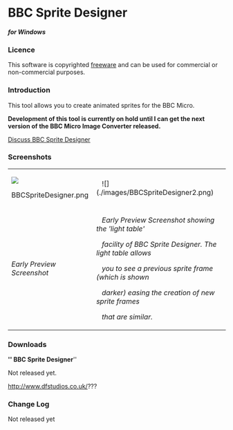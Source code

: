 # BBC Sprite Designer

***for Windows***

### Licence

This software is copyrighted [freeware](http://en.wikipedia.org/wiki/Freeware) and can be used for commercial or non-commercial purposes.

### Introduction

This tool allows you to create animated sprites for the BBC Micro.

**Development of this tool is currently on hold until I can get the next version of the BBC Micro Image Converter released.**

[Discuss BBC Sprite Designer](http://www.retrosoftware.co.uk/forum/viewforum.php?f=25)

### Screenshots

<table>
<tbody>
<tr class="odd">
<td><div class="figure">
![](./images/BBCSpriteDesigner.png)
<p class="caption">BBCSpriteDesigner.png</p>
</div></td>
<td><p>   ![](./images/BBCSpriteDesigner2.png)</p></td>
</tr>
<tr class="even">
<td><p><em>Early Preview Screenshot</em></p></td>
<td><p>   <em>Early Preview Screenshot showing the 'light table'<br />
   facility of BBC Sprite Designer. The light table allows<br />
   you to see a previous sprite frame (which is shown<br />
   darker) easing the creation of new sprite frames<br />
   that are similar.</em></p></td>
</tr>
</tbody>
</table>

### Downloads

**'' BBC Sprite Designer**''
Not released yet.
http://www.dfstudios.co.uk/???

### Change Log

Not released yet

